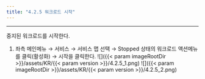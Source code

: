 ```yaml
---
title: "4.2.5 워크로드 시작"
---
```


---
중지된 워크로드를 시작한다.

1. 좌측 메인메뉴 → 서비스 → 서비스 맵 선택 → Stopped 상태의 워크로드 액션메뉴를 클릭\(활성화\) → 시작을 클릭한다.
![]({{< param imageRootDir >}}/assets/KR/{{< param version >}}/4.2.5_1.png)
![]({{< param imageRootDir >}}/assets/KR/{{< param version >}}/4.2.5_2.png)
